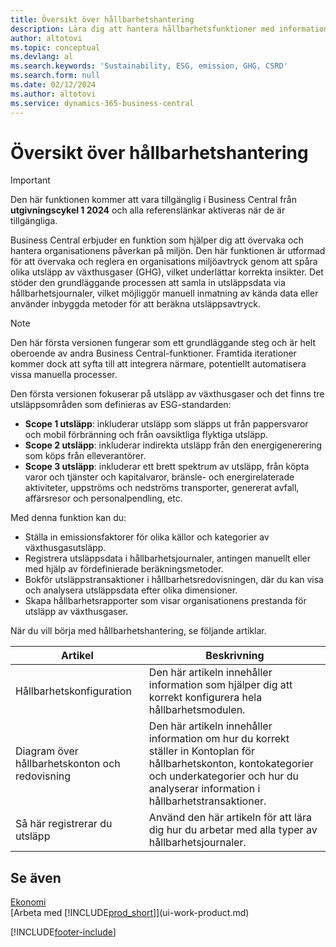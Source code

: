 ```yaml
---
title: Översikt över hållbarhetshantering
description: Lära dig att hantera hållbarhetsfunktioner med information och resurser i listan.
author: altotovi
ms.topic: conceptual
ms.devlang: al
ms.search.keywords: 'Sustainability, ESG, emission, GHG, CSRD'
ms.search.form: null
ms.date: 02/12/2024
ms.author: altotovi
ms.service: dynamics-365-business-central
---
```


# <a name="sustainability-management-overview"></a>Översikt över hållbarhetshantering

>[!IMPORTANT]
>Den här funktionen kommer att vara tillgänglig i Business Central från **utgivningscykel 1 2024** och alla referenslänkar aktiveras när de är tillgängliga.

Business Central erbjuder en funktion som hjälper dig att övervaka och hantera organisationens påverkan på miljön. Den här funktionen är utformad för att övervaka och reglera en organisations miljöavtryck genom att spåra olika utsläpp av växthusgaser (GHG), vilket underlättar korrekta insikter. Det stöder den grundläggande processen att samla in utsläppsdata via hållbarhetsjournaler, vilket möjliggör manuell inmatning av kända data eller använder inbyggda metoder för att beräkna utsläppsavtryck. 

>[!NOTE]
>Den här första versionen fungerar som ett grundläggande steg och är helt oberoende av andra Business Central-funktioner. Framtida iterationer kommer dock att syfta till att integrera närmare, potentiellt automatisera vissa manuella processer.

Den första versionen fokuserar på utsläpp av växthusgaser och det finns tre utsläppsområden som definieras av ESG-standarden:  

- **Scope 1 utsläpp**: inkluderar utsläpp som släpps ut från pappersvaror och mobil förbränning och från oavsiktliga flyktiga utsläpp.  
- **Scope 2 utsläpp**: inkluderar indirekta utsläpp från den energigenerering som köps från elleverantörer.   
- **Scope 3 utsläpp**: inkluderar ett brett spektrum av utsläpp, från köpta varor och tjänster och kapitalvaror, bränsle- och energirelaterade aktiviteter, uppströms och nedströms transporter, genererat avfall, affärsresor och personalpendling, etc. 

Med denna funktion kan du:   

- Ställa in emissionsfaktorer för olika källor och kategorier av växthusgasutsläpp. 
- Registrera utsläppsdata i hållbarhetsjournaler, antingen manuellt eller med hjälp av fördefinierade beräkningsmetoder.  
- Bokför utsläppstransaktioner i hållbarhetsredovisningen, där du kan visa och analysera utsläppsdata efter olika dimensioner. 
- Skapa hållbarhetsrapporter som visar organisationens prestanda för utsläpp av växthusgaser.

När du vill börja med hållbarhetshantering, se följande artiklar.  

|  Artikel  |  Beskrivning  |  
|--------|--------------| 
|Hållbarhetskonfiguration | Den här artikeln innehåller information som hjälper dig att korrekt konfigurera hela hållbarhetsmodulen. |
|Diagram över hållbarhetskonton och redovisning | Den här artikeln innehåller information om hur du korrekt ställer in Kontoplan för hållbarhetskonton, kontokategorier och underkategorier och hur du analyserar information i hållbarhetstransaktioner. |
|Så här registrerar du utsläpp | Använd den här artikeln för att lära dig hur du arbetar med alla typer av hållbarhetsjournaler. |


## <a name="see-also"></a>Se även
[Ekonomi](finance.md)    
[Arbeta med [!INCLUDE[prod_short](includes/prod_short.md)]](ui-work-product.md)


[!INCLUDE[footer-include](includes/footer-banner.md)]
